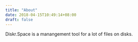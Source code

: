 ```yaml
---
title: "About"
date: 2018-04-15T10:49:14+08:00
draft: false
---
```


Diskr.Space is a manangement tool for a lot of files on disks.
